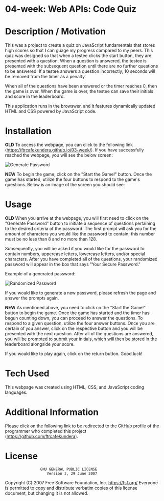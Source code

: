 # 04-week: Web APIs: Code Quiz

# Description / Motivation

This was a project to create a quiz on JavaScript fundamentals that stores high scores so that I can guage my progress compared to my peers. This quiz was designed so that when a testee clicks the start button, they are presented with a question. When a question is answered, the testee is presented with the subsequent question until there are no further questions to be answered. If a testee answers a question incorrectly, 10 seconds will be removed from the timer as a penalty.

When all of the questions have been answered or the timer reaches 0, then the game is over. When the game is over, the testee can save their initials and score in the leaderboard.

This application runs in the browswer, and it features dynamically updated HTML and CSS powered by JavaScript code.

# Installation

**OLD** To access the webpage, you can click to the following link (https://ftrcafekundera.github.io/03-week/). If you have successfully reached the webpage, you will see the below screen:

![Generate Password](https://user-images.githubusercontent.com/71603259/96355967-296c7c80-10b6-11eb-8836-54bb9c603e5e.GIF)

**NEW** To begin the game, click on the "Start the Game!" button. Once the game has started, utilize the four buttons to respond to the game's questions. Below is an image of the screen you should see:



# Usage

**OLD** When you arrive at the webpage, you will first need to click on the "Generate Password" button to initiate a sequence of questions pertaining to the desired criteria of the password. The first prompt will ask you for the amount of characters you would like the password to contain; this number must be no less than 8 and no more than 128. 

Subsequently, you will be asked if you would like for the password to contain numbers, uppercase letters, lowercase letters, and/or special characters. After you have completed all of the questions, your randomized password will appear in the box that says "Your Secure Password."

Example of a generated password:

![Randomized Password](https://user-images.githubusercontent.com/71603259/96355968-36896b80-10b6-11eb-9f7d-0453a8d800a0.GIF)

If you would like to generate a new password, please refresh the page and answer the prompts again.

**NEW** As mentioned above, you need to click on the "Start the Game!" button to begin the game. Once the game has started and the timer has begun counting down, you can proceed to answer the questions. To respond to a given question, utilize the four answer buttons. Once you are certain of you answer, click on the respective button and you will be presented with the next question. After all of the questions are answered, you will be prompted to submit your initials, which will then be stored in the leaderboard alongside your score.

If you would like to play again, click on the return button. Good luck!

# Tech Used

This webpage was created using HTML, CSS, and JavaScript coding languages.

# Additional Information

Please click on the following link to be redirected to the GitHub profile of the programmer who completed this project (https://github.com/ftrcafekundera).

# License
                    GNU GENERAL PUBLIC LICENSE
                       Version 3, 29 June 2007

 Copyright (C) 2007 Free Software Foundation, Inc. <https://fsf.org/>
 Everyone is permitted to copy and distribute verbatim copies
 of this license document, but changing it is not allowed.
